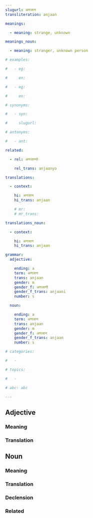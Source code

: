 ```yaml
---
slugurl: अणजान
transliteration: anjaan

meanings:

  - meaning: strange, unknown

meanings_noun:

  - meaning: stranger, unknown person

# examples:

#   - eg:

#     en:

#   - eg:

#     en:

# synonyms:

#   - syn:

#     slugurl:

# antonyms:

#   - ant:

related:

  - rel: अणजाण्यो

    rel_trans: anjaanyo

translations:

  - context:

    hi: अनजान
    hi_trans: anjaan

    # mr:
    # mr_trans:

translations_noun:

  - context:

    hi: अनजान
    hi_trans: anjaan

grammar:
  adjective:

    ending: a
    term: अणजान
    trans: anjaan
    gender: m
    gender_f: अणजाणी
    gender_f_trans: anjaani
    number: s

  noun:

    ending: a
    term: अणजान
    trans: anjaan
    gender: m
    gender_f: अणजान
    gender_f_trans: anjaan
    number: s

# categories:

#   -

# topics:

#   -

# abc: abc   

---
```


## Adjective

### Meaning

<meaning :meanings="meanings" ></meaning>

### Translation

<translation :translation="translations" ></translation>

## Noun

### Meaning

<meaning :meanings="meanings_noun" ></meaning>

<!-- ### Examples
<eg :eg="examples" ></eg> -->

<!-- ### Synonyms
<syn :syn="synonyms" ></syn> -->

<!-- ### Antonyms
<ant :ant="antonyms" ></ant> -->

### Translation

<translation :translation="translations_noun" ></translation>

### Declension

<noun-decl :grammar="grammar" ></noun-decl>

### Related

<related :related="related" ></related>
